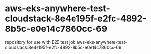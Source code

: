 # aws-eks-anywhere-test-cloudstack-8e4e195f-e2fc-4892-8b5c-e0e14c7860cc-69
repository for use with E2E test job aws-eks-anywhere-test-cloudstack:8e4e195f-e2fc-4892-8b5c-e0e14c7860cc-69
